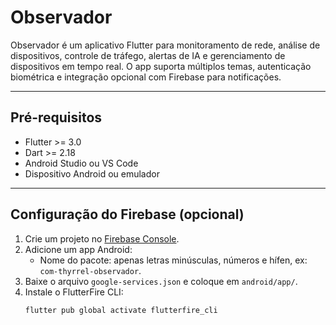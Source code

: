 
# Observador

Observador é um aplicativo Flutter para monitoramento de rede, análise de dispositivos, controle de tráfego, alertas de IA e gerenciamento de dispositivos em tempo real. O app suporta múltiplos temas, autenticação biométrica e integração opcional com Firebase para notificações.

---

## Pré-requisitos

- Flutter >= 3.0
- Dart >= 2.18
- Android Studio ou VS Code
- Dispositivo Android ou emulador

---

## Configuração do Firebase (opcional)

1. Crie um projeto no [Firebase Console](https://console.firebase.google.com/).
2. Adicione um app Android:
   - Nome do pacote: apenas letras minúsculas, números e hífen, ex: `com-thyrrel-observador`.
3. Baixe o arquivo `google-services.json` e coloque em `android/app/`.
4. Instale o FlutterFire CLI:
   ```bash
   flutter pub global activate flutterfire_cli
